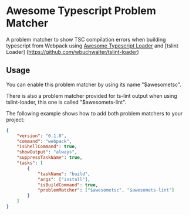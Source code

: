 # Awesome Typescript Problem Matcher

A problem matcher to show TSC compilation errors when building typescript from Webpack using [Awesome Typescript Loader](https://github.com/s-panferov/awesome-typescript-loader) and [tslint Loader] (https://github.com/wbuchwalter/tslint-loader)

## Usage

You can enable this problem matcher by using its name "$awesometsc".

There is also a problem matcher provided for ts-lint output when using tslint-loader, this one is called "$awesomets-lint".

The following example shows how to add both problem matchers to your project:

```json
{
    "version": "0.1.0",
    "command": "webpack",
    "isShellCommand": true,
    "showOutput": "always",
    "suppressTaskName": true,
    "tasks": [
        {
            "taskName": "build",
            "args": ["install"],
            "isBuildCommand": true,
            "problemMatcher": ["$awesometsc", "$awesomets-lint"]
        }
    ]
}
```
